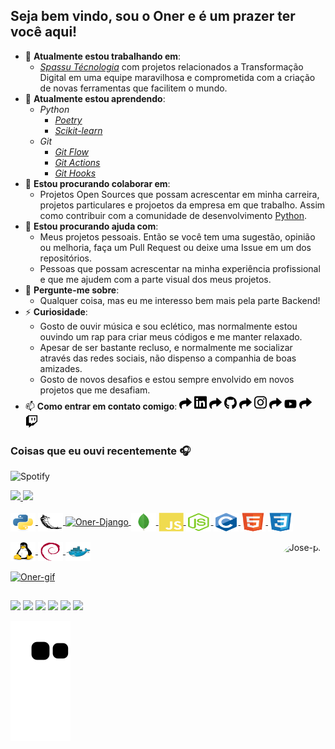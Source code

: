 ## Seja bem vindo, sou o Oner e é um prazer ter você aqui!

- 🔭 **Atualmente estou trabalhando em**:
  - [*Spassu Técnologia*](https://www.spassu.com.br/) com projetos relacionados a Transformação Digital em uma equipe maravilhosa e comprometida com a criação de novas ferramentas que facilitem o mundo. 
- 🌱 **Atualmente estou aprendendo**:
  - *Python*
    - [*Poetry*](https://python-poetry.org/)
    - [*Scikit-learn*](https://scikit-learn.org/0.21/documentation.html)
  - *Git*
    - [*Git Flow*](https://www.campingcoder.com/2018/04/how-to-use-git-flow/)
    - [*Git Actions*](https://docs.github.com/pt/actions)
    - [*Git Hooks*](https://git-scm.com/book/en/v2/Customizing-Git-Git-Hooks#_git_hooks)
- 👯 **Estou procurando colaborar em**:
  - Projetos Open Sources que possam acrescentar em minha carreira, projetos particulares e projoetos da empresa em que trabalho. Assim como contribuir com a comunidade de desenvolvimento [Python](https://www.python.org).
- 🤔 **Estou procurando ajuda com**:
  - Meus projetos pessoais. Então se você tem uma sugestão, opinião ou melhoria, faça um Pull Request ou deixe uma Issue em um dos repositórios.
  - Pessoas que possam acrescentar na minha experiência profissional e que me ajudem com a parte visual dos meus projetos. 
- 💬 **Pergunte-me sobre**:
  - Qualquer coisa, mas eu me interesso bem mais pela parte Backend!
- ⚡ **Curiosidade**:
  - Gosto de ouvir música e sou eclético, mas normalmente estou ouvindo um rap para criar meus códigos e me manter relaxado.
  - Apesar de ser bastante recluso, e normalmente me socializar através das redes sociais, não dispenso a companhia de boas amizades. 
  - Gosto de novos desafios e estou sempre envolvido em novos projetos que me desafiam.
- 📫 **Como entrar em contato comigo**:
	 <svg xmlns="http://www.w3.org/2000/svg" viewBox="0 0 512 512" width="20px"><!--! Font Awesome Pro 6.1.2 by @fontawesome - https://fontawesome.com License - https://fontawesome.com/license (Commercial License) Copyright 2022 Fonticons, Inc. --><path d="M503.7 226.2l-176 151.1c-15.38 13.3-39.69 2.545-39.69-18.16V272.1C132.9 274.3 66.06 312.8 111.4 457.8c5.031 16.09-14.41 28.56-28.06 18.62C39.59 444.6 0 383.8 0 322.3c0-152.2 127.4-184.4 288-186.3V56.02c0-20.67 24.28-31.46 39.69-18.16l176 151.1C514.8 199.4 514.8 216.6 503.7 226.2z"/></svg>  [<svg xmlns="http://www.w3.org/2000/svg" viewBox="0 0 448 512" width="20px"><!--! Font Awesome Pro 6.1.2 by @fontawesome - https://fontawesome.com License - https://fontawesome.com/license (Commercial License) Copyright 2022 Fonticons, Inc. --><path d="M416 32H31.9C14.3 32 0 46.5 0 64.3v383.4C0 465.5 14.3 480 31.9 480H416c17.6 0 32-14.5 32-32.3V64.3c0-17.8-14.4-32.3-32-32.3zM135.4 416H69V202.2h66.5V416zm-33.2-243c-21.3 0-38.5-17.3-38.5-38.5S80.9 96 102.2 96c21.2 0 38.5 17.3 38.5 38.5 0 21.3-17.2 38.5-38.5 38.5zm282.1 243h-66.4V312c0-24.8-.5-56.7-34.5-56.7-34.6 0-39.9 27-39.9 54.9V416h-66.4V202.2h63.7v29.2h.9c8.9-16.8 30.6-34.5 62.9-34.5 67.2 0 79.7 44.3 79.7 101.9V416z"/></svg>](https://www.linkedin.com/in/onerzer00/)
	 <svg xmlns="http://www.w3.org/2000/svg" viewBox="0 0 512 512" width="20px"><!--! Font Awesome Pro 6.1.2 by @fontawesome - https://fontawesome.com License - https://fontawesome.com/license (Commercial License) Copyright 2022 Fonticons, Inc. --><path d="M503.7 226.2l-176 151.1c-15.38 13.3-39.69 2.545-39.69-18.16V272.1C132.9 274.3 66.06 312.8 111.4 457.8c5.031 16.09-14.41 28.56-28.06 18.62C39.59 444.6 0 383.8 0 322.3c0-152.2 127.4-184.4 288-186.3V56.02c0-20.67 24.28-31.46 39.69-18.16l176 151.1C514.8 199.4 514.8 216.6 503.7 226.2z"/></svg> [<svg xmlns="http://www.w3.org/2000/svg" viewBox="0 0 496 512" width="20px"><!--! Font Awesome Pro 6.1.2 by @fontawesome - https://fontawesome.com License - https://fontawesome.com/license (Commercial License) Copyright 2022 Fonticons, Inc. --><path d="M165.9 397.4c0 2-2.3 3.6-5.2 3.6-3.3.3-5.6-1.3-5.6-3.6 0-2 2.3-3.6 5.2-3.6 3-.3 5.6 1.3 5.6 3.6zm-31.1-4.5c-.7 2 1.3 4.3 4.3 4.9 2.6 1 5.6 0 6.2-2s-1.3-4.3-4.3-5.2c-2.6-.7-5.5.3-6.2 2.3zm44.2-1.7c-2.9.7-4.9 2.6-4.6 4.9.3 2 2.9 3.3 5.9 2.6 2.9-.7 4.9-2.6 4.6-4.6-.3-1.9-3-3.2-5.9-2.9zM244.8 8C106.1 8 0 113.3 0 252c0 110.9 69.8 205.8 169.5 239.2 12.8 2.3 17.3-5.6 17.3-12.1 0-6.2-.3-40.4-.3-61.4 0 0-70 15-84.7-29.8 0 0-11.4-29.1-27.8-36.6 0 0-22.9-15.7 1.6-15.4 0 0 24.9 2 38.6 25.8 21.9 38.6 58.6 27.5 72.9 20.9 2.3-16 8.8-27.1 16-33.7-55.9-6.2-112.3-14.3-112.3-110.5 0-27.5 7.6-41.3 23.6-58.9-2.6-6.5-11.1-33.3 2.6-67.9 20.9-6.5 69 27 69 27 20-5.6 41.5-8.5 62.8-8.5s42.8 2.9 62.8 8.5c0 0 48.1-33.6 69-27 13.7 34.7 5.2 61.4 2.6 67.9 16 17.7 25.8 31.5 25.8 58.9 0 96.5-58.9 104.2-114.8 110.5 9.2 7.9 17 22.9 17 46.4 0 33.7-.3 75.4-.3 83.6 0 6.5 4.6 14.4 17.3 12.1C428.2 457.8 496 362.9 496 252 496 113.3 383.5 8 244.8 8zM97.2 352.9c-1.3 1-1 3.3.7 5.2 1.6 1.6 3.9 2.3 5.2 1 1.3-1 1-3.3-.7-5.2-1.6-1.6-3.9-2.3-5.2-1zm-10.8-8.1c-.7 1.3.3 2.9 2.3 3.9 1.6 1 3.6.7 4.3-.7.7-1.3-.3-2.9-2.3-3.9-2-.6-3.6-.3-4.3.7zm32.4 35.6c-1.6 1.3-1 4.3 1.3 6.2 2.3 2.3 5.2 2.6 6.5 1 1.3-1.3.7-4.3-1.3-6.2-2.2-2.3-5.2-2.6-6.5-1zm-11.4-14.7c-1.6 1-1.6 3.6 0 5.9 1.6 2.3 4.3 3.3 5.6 2.3 1.6-1.3 1.6-3.9 0-6.2-1.4-2.3-4-3.3-5.6-2z"/></svg>](https://github.com/onezer00)
	  <svg xmlns="http://www.w3.org/2000/svg" viewBox="0 0 512 512" width="20px"><!--! Font Awesome Pro 6.1.2 by @fontawesome - https://fontawesome.com License - https://fontawesome.com/license (Commercial License) Copyright 2022 Fonticons, Inc. --><path d="M503.7 226.2l-176 151.1c-15.38 13.3-39.69 2.545-39.69-18.16V272.1C132.9 274.3 66.06 312.8 111.4 457.8c5.031 16.09-14.41 28.56-28.06 18.62C39.59 444.6 0 383.8 0 322.3c0-152.2 127.4-184.4 288-186.3V56.02c0-20.67 24.28-31.46 39.69-18.16l176 151.1C514.8 199.4 514.8 216.6 503.7 226.2z"/></svg> [<svg xmlns="http://www.w3.org/2000/svg" viewBox="0 0 448 512" width="20px"><!--! Font Awesome Pro 6.1.2 by @fontawesome - https://fontawesome.com License - https://fontawesome.com/license (Commercial License) Copyright 2022 Fonticons, Inc. --><path d="M224.1 141c-63.6 0-114.9 51.3-114.9 114.9s51.3 114.9 114.9 114.9S339 319.5 339 255.9 287.7 141 224.1 141zm0 189.6c-41.1 0-74.7-33.5-74.7-74.7s33.5-74.7 74.7-74.7 74.7 33.5 74.7 74.7-33.6 74.7-74.7 74.7zm146.4-194.3c0 14.9-12 26.8-26.8 26.8-14.9 0-26.8-12-26.8-26.8s12-26.8 26.8-26.8 26.8 12 26.8 26.8zm76.1 27.2c-1.7-35.9-9.9-67.7-36.2-93.9-26.2-26.2-58-34.4-93.9-36.2-37-2.1-147.9-2.1-184.9 0-35.8 1.7-67.6 9.9-93.9 36.1s-34.4 58-36.2 93.9c-2.1 37-2.1 147.9 0 184.9 1.7 35.9 9.9 67.7 36.2 93.9s58 34.4 93.9 36.2c37 2.1 147.9 2.1 184.9 0 35.9-1.7 67.7-9.9 93.9-36.2 26.2-26.2 34.4-58 36.2-93.9 2.1-37 2.1-147.8 0-184.8zM398.8 388c-7.8 19.6-22.9 34.7-42.6 42.6-29.5 11.7-99.5 9-132.1 9s-102.7 2.6-132.1-9c-19.6-7.8-34.7-22.9-42.6-42.6-11.7-29.5-9-99.5-9-132.1s-2.6-102.7 9-132.1c7.8-19.6 22.9-34.7 42.6-42.6 29.5-11.7 99.5-9 132.1-9s102.7-2.6 132.1 9c19.6 7.8 34.7 22.9 42.6 42.6 11.7 29.5 9 99.5 9 132.1s2.7 102.7-9 132.1z"/></svg>](https://www.instagram.com/oner.oficial/)
	  <svg xmlns="http://www.w3.org/2000/svg" viewBox="0 0 512 512" width="20px"><!--! Font Awesome Pro 6.1.2 by @fontawesome - https://fontawesome.com License - https://fontawesome.com/license (Commercial License) Copyright 2022 Fonticons, Inc. --><path d="M503.7 226.2l-176 151.1c-15.38 13.3-39.69 2.545-39.69-18.16V272.1C132.9 274.3 66.06 312.8 111.4 457.8c5.031 16.09-14.41 28.56-28.06 18.62C39.59 444.6 0 383.8 0 322.3c0-152.2 127.4-184.4 288-186.3V56.02c0-20.67 24.28-31.46 39.69-18.16l176 151.1C514.8 199.4 514.8 216.6 503.7 226.2z"/></svg> [<svg xmlns="http://www.w3.org/2000/svg" viewBox="0 0 576 512" width="20px"><!--! Font Awesome Pro 6.1.2 by @fontawesome - https://fontawesome.com License - https://fontawesome.com/license (Commercial License) Copyright 2022 Fonticons, Inc. --><path d="M549.655 124.083c-6.281-23.65-24.787-42.276-48.284-48.597C458.781 64 288 64 288 64S117.22 64 74.629 75.486c-23.497 6.322-42.003 24.947-48.284 48.597-11.412 42.867-11.412 132.305-11.412 132.305s0 89.438 11.412 132.305c6.281 23.65 24.787 41.5 48.284 47.821C117.22 448 288 448 288 448s170.78 0 213.371-11.486c23.497-6.321 42.003-24.171 48.284-47.821 11.412-42.867 11.412-132.305 11.412-132.305s0-89.438-11.412-132.305zm-317.51 213.508V175.185l142.739 81.205-142.739 81.201z"/></svg>](https://www.youtube.com/channel/UCM2hs1discHf0DX8b4pIStg)
	  <svg xmlns="http://www.w3.org/2000/svg" viewBox="0 0 512 512" width="20px"><!--! Font Awesome Pro 6.1.2 by @fontawesome - https://fontawesome.com License - https://fontawesome.com/license (Commercial License) Copyright 2022 Fonticons, Inc. --><path d="M503.7 226.2l-176 151.1c-15.38 13.3-39.69 2.545-39.69-18.16V272.1C132.9 274.3 66.06 312.8 111.4 457.8c5.031 16.09-14.41 28.56-28.06 18.62C39.59 444.6 0 383.8 0 322.3c0-152.2 127.4-184.4 288-186.3V56.02c0-20.67 24.28-31.46 39.69-18.16l176 151.1C514.8 199.4 514.8 216.6 503.7 226.2z"/></svg> [<svg xmlns="http://www.w3.org/2000/svg" viewBox="0 0 512 512" width="20px"><!--! Font Awesome Pro 6.1.2 by @fontawesome - https://fontawesome.com License - https://fontawesome.com/license (Commercial License) Copyright 2022 Fonticons, Inc. --><path d="M391.17,103.47H352.54v109.7h38.63ZM285,103H246.37V212.75H285ZM120.83,0,24.31,91.42V420.58H140.14V512l96.53-91.42h77.25L487.69,256V0ZM449.07,237.75l-77.22,73.12H294.61l-67.6,64v-64H140.14V36.58H449.07Z"/></svg>](https://www.twitch.tv/0nezer0)

### Coisas que eu ouvi recentemente 🎧

![Spotify](https://spotify-recently-played-readme.vercel.app/api?user=rf1n5s1vmnozg6yxkzfen0qh2&unique={width=300})
<br/>
<div>
  <a href="https://github.com/onezer00">
  <img height="180em" src="https://github-readme-stats.vercel.app/api?username=onezer00&show_icons=true&theme=dracula&include_all_commits=true&count_private=true"/>
  <img height="180em" src="https://github-readme-stats.vercel.app/api/top-langs/?username=onezer00&layout=compact&langs_count=7&theme=dracula"/>
</div>
  
<div style="display: inline_block"><br>
  <img align="center" alt="Oner-Python" height="30" width="40" src="https://raw.githubusercontent.com/devicons/devicon/master/icons/python/python-original.svg">
  <img align="center" alt="Oner-Flask" height="30" width="40" src="https://raw.githubusercontent.com/devicons/devicon/master/icons/flask/flask-original.svg">
  <img align="center" alt="Oner-Django" height="30" width="40" src="https://cdn.worldvectorlogo.com/logos/django.svg">
  <img align="center" alt="Oner-MongoDB" height="30" width="40" src="https://raw.githubusercontent.com/devicons/devicon/master/icons/mongodb/mongodb-original.svg">
  <img align="center" alt="Oner-Js" height="30" width="40" src="https://raw.githubusercontent.com/devicons/devicon/master/icons/javascript/javascript-plain.svg">
  <img align="center" alt="Oner-NodeJS" height="30" width="40" src="https://raw.githubusercontent.com/devicons/devicon/master/icons/nodejs/nodejs-original.svg">
  <img align="center" alt="Oner-C" height="30" width="40" src="https://raw.githubusercontent.com/devicons/devicon/master/icons/c/c-original.svg">
  <img align="center" alt="Oner-HTML" height="30" width="40" src="https://raw.githubusercontent.com/devicons/devicon/master/icons/html5/html5-original.svg">
  <img align="center" alt="Oner-CSS" height="30" width="40" src="https://raw.githubusercontent.com/devicons/devicon/master/icons/css3/css3-original.svg"/><br><br>
  <img align="right" alt="Jose-pic" height="150" style="border-radius:50px;" src="https://renderapi.s3.amazonaws.com/6dopEBdIR.png">
  </div>
 
<div>
  <img align="center" alt="Oner-Linux" height="30" width="40" src="https://raw.githubusercontent.com/devicons/devicon/master/icons/linux/linux-original.svg"/>
  <img align="center" alt="Oner-Debian" height="30" width="40" src="https://raw.githubusercontent.com/devicons/devicon/master/icons/debian/debian-original.svg"/>
  <img align="center" alt="Oner-Debian" height="30" width="40" src="https://raw.githubusercontent.com/devicons/devicon/master/icons/docker/docker-original.svg"/>
</div>
<div style="display: inline"><br>
  <img alt="Oner-gif" height="180" width="420" src="https://developers.giphy.com/branch/master/static/api-c99e353f761d318322c853c03ebcf21b.gif">
</div>

  ##
  
<div> 
  <a href="https://www.youtube.com/channel/UCbSadvwmI-zGM68VOHuobVA" target="_blank"><img src="https://img.shields.io/badge/YouTube-FF0000?style=for-the-badge&logo=youtube&logoColor=white" target="_blank"></a>
  <a href="https://www.instagram.com/oner.oficial/" target="_blank"><img src="https://img.shields.io/badge/-Instagram-%23E4405F?style=for-the-badge&logo=instagram&logoColor=white" target="_blank"></a>
 	<a href="https://www.twitch.tv/0nezer0" target="_blank"><img src="https://img.shields.io/badge/Twitch-9146FF?style=for-the-badge&logo=twitch&logoColor=white" target="_blank"></a>
 <a href="#" target="_blank"><img src="https://img.shields.io/badge/Discord-7289DA?style=for-the-badge&logo=discord&logoColor=white" target="_blank"></a> 
  <a href = "mailto:caimbebr@gmail.com"><img src="https://img.shields.io/badge/-Gmail-%23333?style=for-the-badge&logo=gmail&logoColor=white" target="_blank"></a>
  <a href="https://www.linkedin.com/in/jo%C3%A3o-batista-18199b6b/" target="_blank"><img src="https://img.shields.io/badge/-LinkedIn-%230077B5?style=for-the-badge&logo=linkedin&logoColor=white" target="_blank"></a> 
 
  ![Snake animation](https://github.com/onezer00/onezer00/blob/output/github-contribution-grid-snake.svg)
 
</div>
